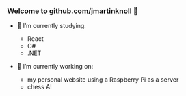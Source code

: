 ### Welcome to github.com/jmartinknoll 👋

  - 🌱 I’m currently studying:
    - React
    - C#
    - .NET
    
  - 🔭 I’m currently working on:
    - my personal website using a Raspberry Pi as a server
    - chess AI

<!--
**jmartinknoll/jmartinknoll** is a ✨ _special_ ✨ repository because its `README.md` (this file) appears on your GitHub profile.

Here are some ideas to get you started:

- 🔭 I’m currently working on ...
- 🌱 I’m currently learning ...
- 👯 I’m looking to collaborate on ...
- 🤔 I’m looking for help with ...
- 💬 Ask me about ...
- 📫 How to reach me: ...
- 😄 Pronouns: ...
- ⚡ Fun fact: ...
-->
